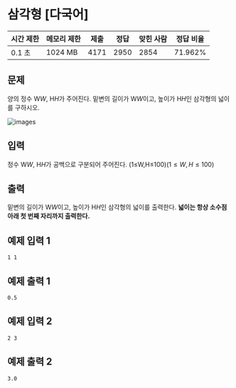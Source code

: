 [](https://www.acmicpc.net/problem/29751)

# 삼각형 [다국어]

| 시간 제한 | 메모리 제한 | 제출 | 정답 | 맞힌 사람 | 정답 비율 |
| --- | --- | --- | --- | --- | --- |
| 0.1 초 | 1024 MB | 4171 | 2950 | 2854 | 71.962% |

## 문제

양의 정수 W$W$, H$H$가 주어진다. 밑변의 길이가 W$W$이고, 높이가 H$H$인 삼각형의 넓이를 구하시오.

![images](https://upload.acmicpc.net/f24ae595-16ac-45e7-9c86-60216c7bc7a9/-/preview/)

## 입력

정수 W$W$, H$H$가 공백으로 구분되어 주어진다. (1≤W,H≤100)$(1 \le W, H \le 100)$

## 출력

밑변의 길이가 W$W$이고, 높이가 H$H$인 삼각형의 넓이를 출력한다. **넓이는 항상 소수점 아래 첫 번째 자리까지 출력한다.**

## 예제 입력 1

```
1 1

```

## 예제 출력 1

```
0.5

```

## 예제 입력 2

```
2 3

```

## 예제 출력 2

```
3.0
```

